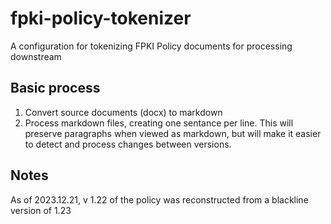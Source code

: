 # fpki-policy-tokenizer
A configuration for tokenizing FPKI Policy documents for processing downstream

## Basic process
1. Convert source documents (docx) to markdown
2. Process markdown files, creating one sentance per line. This will preserve paragraphs when viewed as markdown, but will make it easier to detect and process changes between versions.


## Notes
As of 2023.12.21, v 1.22 of the policy was reconstructed from a blackline version of 1.23